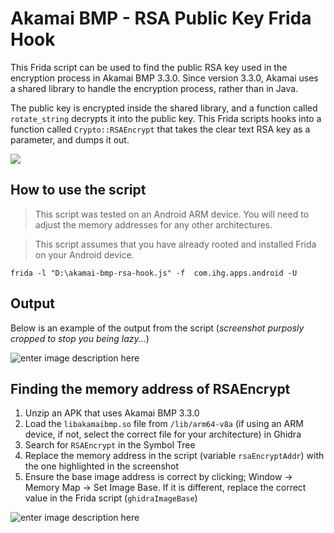 
# Akamai BMP - RSA Public Key Frida Hook
This Frida script can be used to find the public RSA key used in the encryption process in Akamai BMP 3.3.0. Since version 3.3.0, Akamai uses a shared library to handle the encryption process, rather than in Java.

The public key is encrypted inside the shared library, and a function called `rotate_string` decrypts it into the public key. This Frida scripts hooks into a function called `Crypto::RSAEncrypt` that takes the clear text RSA key as a parameter, and dumps it out.

![](https://i.imgur.com/7z8RQlU.png)

## How to use the script
> This script was tested on an Android ARM device. You will need to adjust the memory addresses for any other architectures. 

> This script assumes that you have already rooted and installed Frida on your Android device.

`frida -l "D:\akamai-bmp-rsa-hook.js" -f  com.ihg.apps.android -U`

## Output
Below is an example of the output from the script (*screenshot purposly cropped to stop you being lazy...*)

![enter image description here](https://i.imgur.com/G0IWw1r.png)

## Finding the memory address of RSAEncrypt

 1. Unzip an APK that uses Akamai BMP 3.3.0
 2. Load the `libakamaibmp.so` file from `/lib/arm64-v8a` (if using an ARM device, if not, select the correct file for your architecture) in Ghidra
 3. Search for `RSAEncrypt` in the Symbol Tree
 4. Replace the memory address in the script (variable `rsaEncryptAddr`) with the one highlighted in the screenshot
 5. Ensure the base image address is correct by clicking; Window -> Memory Map -> Set Image Base. If it is different, replace the correct value in the Frida script (`ghidraImageBase`)

![enter image description here](https://i.imgur.com/TPvy6RB.png)
